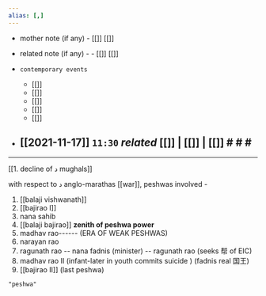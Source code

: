 ```yaml
---
alias: [,]
---
```

- mother note (if any)
		- [[]] [[]]
- related note (if any) -
		- [[]] [[]]
- `contemporary events`
	- [[]]
	- [[]]
	- [[]]
	- [[]]
	- [[]]

- [[2021-11-17]]  `11:30` _related_ [[]] | [[]] | [[]] # # #
	- 
*******************************
[[1. decline of د mughals]]

with respect to د anglo-marathas [[war]], peshwas involved -
1. [[balaji vishwanath]]
2. [[bajirao I]]
3. nana sahib
4. [[balaji bajirao]] **zenith of peshwa power**
5. madhav rao------ (ERA OF WEAK PESHWAS)
6. narayan rao
7. ragunath rao -- nana fadnis (minister) -- ragunath rao (seeks  帮 of EIC)
8. madhav rao II (infant-later in youth commits suicide ) (fadnis real 国王)
9. [[bajirao II]] (last peshwa)

```query 2021-11-17 11:30
"peshwa"
```